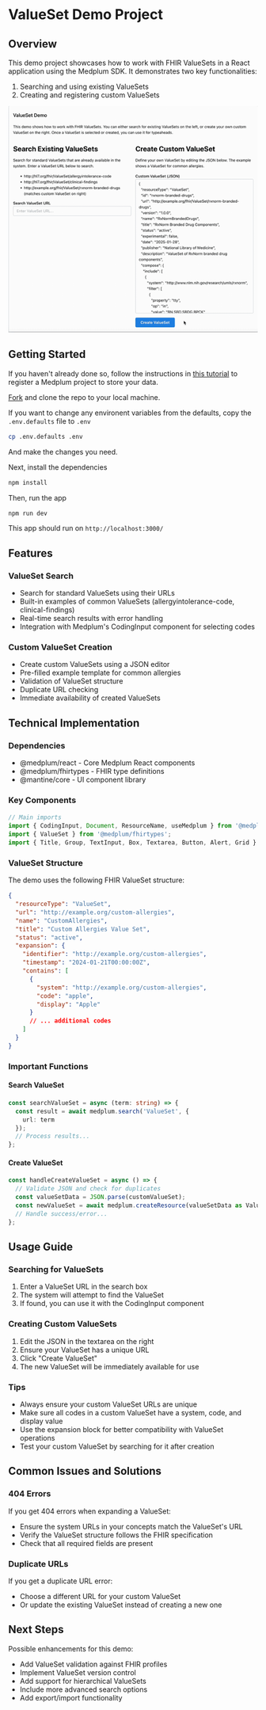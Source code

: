 # ValueSet Demo Project

## Overview
This demo project showcases how to work with FHIR ValueSets in a React application using the Medplum SDK. It demonstrates two key functionalities:
1. Searching and using existing ValueSets
2. Creating and registering custom ValueSets

![ValueSet Search Demo](./assets/value-set.gif)

## Getting Started

If you haven't already done so, follow the instructions in [this tutorial](https://www.medplum.com/docs/tutorials/register) to register a Medplum project to store your data.

[Fork](https://github.com/medplum/medplum-valueset-selector/fork) and clone the repo to your local machine.

If you want to change any environent variables from the defaults, copy the `.env.defaults` file to `.env`

```bash
cp .env.defaults .env
```

And make the changes you need.

Next, install the dependencies

```bash
npm install
```

Then, run the app

```bash
npm run dev
```

This app should run on `http://localhost:3000/`


## Features

### ValueSet Search
- Search for standard ValueSets using their URLs
- Built-in examples of common ValueSets (allergyintolerance-code, clinical-findings)
- Real-time search results with error handling
- Integration with Medplum's CodingInput component for selecting codes

### Custom ValueSet Creation
- Create custom ValueSets using a JSON editor
- Pre-filled example template for common allergies
- Validation of ValueSet structure
- Duplicate URL checking
- Immediate availability of created ValueSets

## Technical Implementation

### Dependencies
- @medplum/react - Core Medplum React components
- @medplum/fhirtypes - FHIR type definitions
- @mantine/core - UI component library

### Key Components
```typescript
// Main imports
import { CodingInput, Document, ResourceName, useMedplum } from '@medplum/react';
import { ValueSet } from '@medplum/fhirtypes';
import { Title, Group, TextInput, Box, Textarea, Button, Alert, Grid } from '@mantine/core';
```

### ValueSet Structure
The demo uses the following FHIR ValueSet structure:
```json
{
  "resourceType": "ValueSet",
  "url": "http://example.org/custom-allergies",
  "name": "CustomAllergies",
  "title": "Custom Allergies Value Set",
  "status": "active",
  "expansion": {
    "identifier": "http://example.org/custom-allergies",
    "timestamp": "2024-01-21T00:00:00Z",
    "contains": [
      {
        "system": "http://example.org/custom-allergies",
        "code": "apple",
        "display": "Apple"
      }
      // ... additional codes
    ]
  }
}
```

### Important Functions

#### Search ValueSet
```typescript
const searchValueSet = async (term: string) => {
  const result = await medplum.search('ValueSet', {
    url: term
  });
  // Process results...
};
```

#### Create ValueSet
```typescript
const handleCreateValueSet = async () => {
  // Validate JSON and check for duplicates
  const valueSetData = JSON.parse(customValueSet);
  const newValueSet = await medplum.createResource(valueSetData as ValueSet);
  // Handle success/error...
};
```

## Usage Guide

### Searching for ValueSets
1. Enter a ValueSet URL in the search box
2. The system will attempt to find the ValueSet
3. If found, you can use it with the CodingInput component

### Creating Custom ValueSets
1. Edit the JSON in the textarea on the right
2. Ensure your ValueSet has a unique URL
3. Click "Create ValueSet"
4. The new ValueSet will be immediately available for use

### Tips
- Always ensure your custom ValueSet URLs are unique
- Make sure all codes in a custom ValueSet have a system, code, and display value
- Use the expansion block for better compatibility with ValueSet operations
- Test your custom ValueSet by searching for it after creation

## Common Issues and Solutions

### 404 Errors
If you get 404 errors when expanding a ValueSet:
- Ensure the system URLs in your concepts match the ValueSet's URL
- Verify the ValueSet structure follows the FHIR specification
- Check that all required fields are present

### Duplicate URLs
If you get a duplicate URL error:
- Choose a different URL for your custom ValueSet
- Or update the existing ValueSet instead of creating a new one

## Next Steps
Possible enhancements for this demo:
- Add ValueSet validation against FHIR profiles
- Implement ValueSet version control
- Add support for hierarchical ValueSets
- Include more advanced search options
- Add export/import functionality
